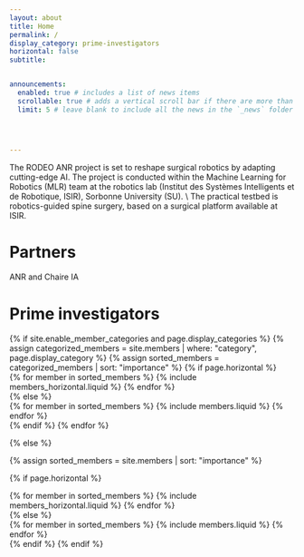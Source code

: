 ```yaml
---
layout: about
title: Home
permalink: /
display_category: prime-investigators
horizontal: false
subtitle: 


announcements:
  enabled: true # includes a list of news items
  scrollable: true # adds a vertical scroll bar if there are more than 3 news items
  limit: 5 # leave blank to include all the news in the `_news` folder




---
```


The RODEO ANR project is set to reshape surgical robotics by adapting cutting-edge AI. The project is conducted within the Machine Learning for Robotics (MLR) team at the  robotics lab (Institut des Systèmes Intelligents et de Robotique, ISIR), Sorbonne University (SU). \\
The practical testbed is robotics-guided spine surgery, based on a surgical platform available at ISIR.

# Partners 

ANR and Chaire IA


# Prime investigators

<div class="members">
{% if site.enable_member_categories and page.display_categories %}
  <!-- Display categorized members -->
  {% assign categorized_members = site.members | where: "category", page.display_category %}
  {% assign sorted_members = categorized_members | sort: "importance" %}
  <!-- Generate cards for each member -->
  {% if page.horizontal %}
  <div class="container">
    <div class="row row-cols-1 row-cols-md-2">
    {% for member in sorted_members %}
      {% include members_horizontal.liquid %}
    {% endfor %}
    </div>
  </div>
  {% else %}
  <div class="row row-cols-1 row-cols-md-3">
    {% for member in sorted_members %}
      {% include members.liquid %}
    {% endfor %}
  </div>
  {% endif %}
  {% endfor %}

{% else %}

<!-- Display members without categories -->

{% assign sorted_members = site.members | sort: "importance" %}

  <!-- Generate cards for each member -->

{% if page.horizontal %}

  <div class="container">
    <div class="row row-cols-1 row-cols-md-2">
    {% for member in sorted_members %}
      {% include members_horizontal.liquid %}
    {% endfor %}
    </div>
  </div>
  {% else %}
  <div class="row row-cols-1 row-cols-md-3">
    {% for member in sorted_members %}
      {% include members.liquid %}
    {% endfor %}
  </div>
  {% endif %}
{% endif %}
</div>




